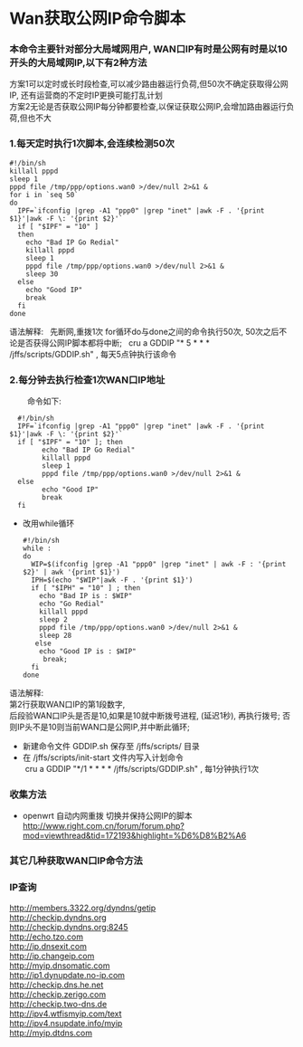 # Wan获取公网IP命令脚本  

### 本命令主要针对部分大局域网用户, WAN口IP有时是公网有时是以10开头的大局域网IP,以下有2种方法    
方案1可以定时或长时段检查,可以减少路由器运行负荷,但50次不确定获取得公网IP, 还有运营商的不定时IP更换可能打乱计划   
方案2无论是否获取公网IP每分钟都要检查,以保证获取公网IP,会增加路由器运行负荷,但也不大   


### 1.每天定时执行1次脚本,会连续检测50次
   
    #!/bin/sh
    killall pppd
    sleep 1
    pppd file /tmp/ppp/options.wan0 >/dev/null 2>&1 &
    for i in `seq 50`
    do
      IPF=`ifconfig |grep -A1 "ppp0" |grep "inet" |awk -F . '{print $1}'|awk -F \: '{print $2}'`
      if [ "$IPF" = "10" ]
      then
        echo "Bad IP Go Redial"
        killall pppd
        sleep 1
        pppd file /tmp/ppp/options.wan0 >/dev/null 2>&1 &
        sleep 30
      else
        echo "Good IP"
        break
      fi
    done
   
语法解释:  
先断网,重拨1次
for循环do与done之间的命令执行50次, 50次之后不论是否获得公网IP脚本都将中断;   
cru a GDDIP "* 5 * * * /jffs/scripts/GDDIP.sh"  , 每天5点钟执行该命令



### 2.每分钟去执行检查1次WAN口IP地址
         
命令如下:     

      #!/bin/sh
      IPF=`ifconfig |grep -A1 "ppp0" |grep "inet" |awk -F . '{print $1}'|awk -F \: '{print $2}'`
      if [ "$IPF" = "10" ]; then
            echo "Bad IP Go Redial"
            killall pppd
            sleep 1
            pppd file /tmp/ppp/options.wan0 >/dev/null 2>&1 &
      else
            echo "Good IP"
            break
      fi
      
+ 改用while循环
    
      #!/bin/sh
      while :
      do
        WIP=$(ifconfig |grep -A1 "ppp0" |grep "inet" | awk -F : '{print $2}' | awk '{print $1}')
        IPH=$(echo "$WIP"|awk -F . '{print $1}')
        if [ "$IPH" = "10" ] ; then
          echo "Bad IP is : $WIP"
          echo "Go Redial"
          killall pppd
          sleep 2
          pppd file /tmp/ppp/options.wan0 >/dev/null 2>&1 &
          sleep 28
         else
          echo "Good IP is : $WIP"
           break;
        fi
      done
   
语法解释:   
第2行获取WAN口IP的第1段数字,  
后段验WAN口IP头是否是10,如果是10就中断拨号进程, (延迟1秒), 再执行拨号; 否则IP头不是10则当前WAN口是公网IP,并中断此循环;

+ 新建命令文件 GDDIP.sh 保存至 /jffs/scripts/ 目录
+ 在 /jffs/scripts/init-start 文件内写入计划命令   
  cru a GDDIP "*/1 * * * * /jffs/scripts/GDDIP.sh"  , 每1分钟执行1次
  
### 收集方法
+ openwrt 自动内网重拨 切换并保持公网IP的脚本 
http://www.right.com.cn/forum/forum.php?mod=viewthread&tid=172193&highlight=%D6%D8%B2%A6            

  
###  其它几种获取WAN口IP命令方法   


### IP查询     

http://members.3322.org/dyndns/getip          
http://checkip.dyndns.org            
http://checkip.dyndns.org:8245           
http://echo.tzo.com             
http://ip.dnsexit.com         
http://ip.changeip.com        
http://myip.dnsomatic.com            
http://ip1.dynupdate.no-ip.com          
http://checkip.dns.he.net          
http://checkip.zerigo.com          
http://checkip.two-dns.de             
http://ipv4.wtfismyip.com/text            
http://ipv4.nsupdate.info/myip            
http://myip.dtdns.com        



